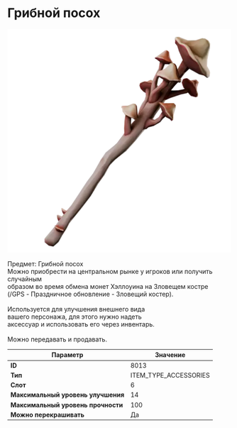 # Грибной посох

![Item Image](../img/8013.webp?raw=true)

Предмет: Грибной посох<br>Можно приобрести на центральном рынке у игроков или получить случайным<br>образом во время обмена монет Хэллоуина на Зловещем костре<br>(/GPS - Праздничное обновление - Зловещий костер).<br><br>Используется для улучшения внешнего вида<br>вашего персонажа, для этого нужно надеть<br>аксессуар и использовать его через инвентарь.<br><br>Можно передавать и продавать.


| Параметр | Значение |
|----------|----------|
| **ID** | 8013 |
| **Тип** | ITEM_TYPE_ACCESSORIES |
| **Слот** | 6 |
| **Максимальный уровень улучшения** | 14 |
| **Максимальный уровень прочности** | 100 |
| **Можно перекрашивать** | Да |

